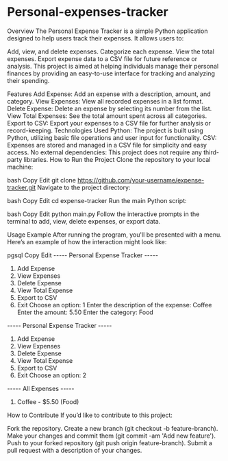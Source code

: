 # Personal-expenses-tracker
Overview
The Personal Expense Tracker is a simple Python application designed to help users track their expenses. It allows users to:

Add, view, and delete expenses.
Categorize each expense.
View the total expenses.
Export expense data to a CSV file for future reference or analysis.
This project is aimed at helping individuals manage their personal finances by providing an easy-to-use interface for tracking and analyzing their spending.

Features
Add Expense: Add an expense with a description, amount, and category.
View Expenses: View all recorded expenses in a list format.
Delete Expense: Delete an expense by selecting its number from the list.
View Total Expenses: See the total amount spent across all categories.
Export to CSV: Export your expenses to a CSV file for further analysis or record-keeping.
Technologies Used
Python: The project is built using Python, utilizing basic file operations and user input for functionality.
CSV: Expenses are stored and managed in a CSV file for simplicity and easy access.
No external dependencies: This project does not require any third-party libraries.
How to Run the Project
Clone the repository to your local machine:

bash
Copy
Edit
git clone https://github.com/your-username/expense-tracker.git
Navigate to the project directory:

bash
Copy
Edit
cd expense-tracker
Run the main Python script:

bash
Copy
Edit
python main.py
Follow the interactive prompts in the terminal to add, view, delete expenses, or export data.

Usage Example
After running the program, you'll be presented with a menu. Here’s an example of how the interaction might look like:

pgsql
Copy
Edit
----- Personal Expense Tracker -----
1. Add Expense
2. View Expenses
3. Delete Expense
4. View Total Expense
5. Export to CSV
6. Exit
Choose an option: 1
Enter the description of the expense: Coffee
Enter the amount: 5.50
Enter the category: Food

----- Personal Expense Tracker -----
1. Add Expense
2. View Expenses
3. Delete Expense
4. View Total Expense
5. Export to CSV
6. Exit
Choose an option: 2

----- All Expenses -----
1. Coffee - $5.50 (Food)

How to Contribute
If you’d like to contribute to this project:

Fork the repository.
Create a new branch (git checkout -b feature-branch).
Make your changes and commit them (git commit -am 'Add new feature').
Push to your forked repository (git push origin feature-branch).
Submit a pull request with a description of your changes.
